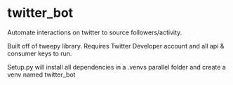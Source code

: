 # twitter_bot
Automate interactions on twitter to source followers/activity. 

Built off of tweepy library. Requires Twitter Developer account and all api & consumer keys to run.

Setup.py will install all dependencies in a .venvs parallel folder and create a venv named twitter_bot
